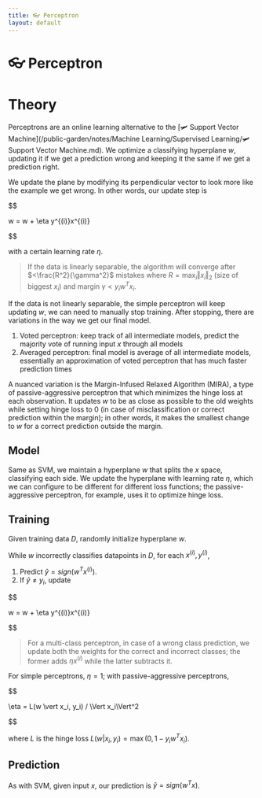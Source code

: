 ```yaml
---
title: 👓 Perceptron
layout: default
---
```


# 👓 Perceptron

# Theory
Perceptrons are an online learning alternative to the [🛩️ Support Vector Machine](/public-garden/notes/Machine Learning/Supervised Learning/🛩️ Support Vector Machine.md). We optimize a classifying hyperplane $w$, updating it if we get a prediction wrong and keeping it the same if we get a prediction right.

We update the plane by modifying its perpendicular vector to look more like the example we get wrong. In other words, our update step is 

$$

w = w + \eta y^{(i)}x^{(i)}

$$

with a certain learning rate $\eta$.

> If the data is linearly separable, the algorithm will converge after $<\frac{R^2}{\gamma^2}$ mistakes where $R = \max_i \Vert x_i\Vert_2$ (size of biggest $x_i$) and margin $\gamma < y_iw^Tx_i$.

If the data is not linearly separable, the simple perceptron will keep updating $w$, we can need to manually stop training. After stopping, there are variations in the way we get our final model.
1.  Voted perceptron: keep track of all intermediate models, predict the majority vote of running input $x$ through all models
2.  Averaged perceptron: final model is average of all intermediate models, essentially an approximation of voted perceptron that has much faster prediction times

A nuanced variation is the Margin-Infused Relaxed Algorithm (MIRA), a type of passive-aggressive perceptron that which minimizes the hinge loss at each observation. It updates $w$ to be as close as possible to the old weights while setting hinge loss to $0$ (in case of misclassification or correct prediction within the margin); in other words, it makes the smallest change to $w$ for a correct prediction outside the margin.

## Model
Same as SVM, we maintain a hyperplane $w$ that splits the $x$ space, classifying each side. We update the hyperplane with learning rate $\eta$, which we can configure to be different for different loss functions; the passive-aggressive perceptron, for example, uses it to optimize hinge loss.

## Training
Given training data $D$, randomly initialize hyperplane $w$.

While $w$ incorrectly classifies datapoints in $D$, for each $x^{(i)}, y^{(i)}$,
1. Predict $\hat{y} = sign(w^Tx^{(i)})$.
2. If $\hat{y} \neq y_i$, update 

$$

w = w + \eta y^{(i)}x^{(i)}

$$

> For a multi-class perceptron, in case of a wrong class prediction, we update both the weights for the correct and incorrect classes; the former adds $\eta x^{(i)}$ while the latter subtracts it.

For simple perceptrons, $\eta = 1$; with passive-aggressive perceptrons, 

$$

\eta = L(w \vert x_i, y_i) / \Vert x_i\Vert^2

$$

where $L$ is the hinge loss $L(w \vert x_i, y_i) = \max(0, 1 - y_iw^Tx_i)$.

## Prediction
As with SVM, given input $x$, our prediction is $\hat{y} = sign(w^Tx)$.